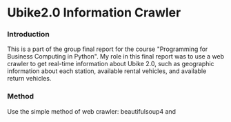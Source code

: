 # Ubike2.0 Information Crawler

### Introduction
This is a part of the group final report for the course "Programming for Business Computing in Python".
My role in this final report was to use a web crawler to get real-time information about Ubike 2.0, such as geographic information about each station, available rental vehicles, and available return vehicles.

### Method
Use the simple method of web crawler: beautifulsoup4 and

